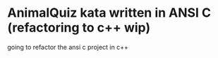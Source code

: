 # AnimalQuiz kata written in ANSI C (refactoring to c++ wip)

going to refactor the ansi c project in c++

